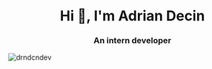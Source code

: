 <h1 align="center">Hi 👋, I'm Adrian Decin</h1>
<h3 align="center">An intern developer</h3>

<p align="left"> <img src="https://komarev.com/ghpvc/?username=drndcndev&label=Profile%20views&color=0e75b6&style=flat" alt="drndcndev" /> </p>

